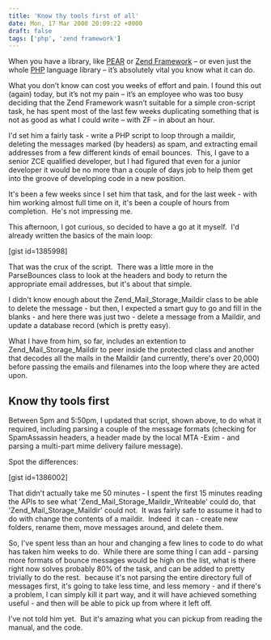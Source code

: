 ```yaml
---
title: 'Know thy tools first of all'
date: Mon, 17 Mar 2008 20:09:22 +0000
draft: false
tags: ['php', 'zend framework']
---
```


When you have a library, like [PEAR](http://pear.php.net) or [Zend Framework](http://framework.zend.com) – or even just the whole [PHP](http://www.php.net) language library – it’s absolutely vital you know what it can do.

What you don’t know can cost you weeks of effort and pain. I found this out (again) today, but it’s not my pain – it’s an employee who was too busy deciding that the Zend Framework wasn’t suitable for a simple cron-script task, he has spent most of the last few weeks duplicating something that is not as good as what I could write – with ZF – in about an hour.

I'd set him a fairly task - write a PHP script to loop through a maildir, deleting the messages marked (by headers) as spam, and extracting email addresses from a few different kinds of email bounces.  This, I gave to a senior ZCE qualified developer, but I had figured that even for a junior developer it would be no more than a couple of days job to help them get into the groove of developing code in a new position.

It's been a few weeks since I set him that task, and for the last week - with him working almost full time on it, it's been a couple of hours from completion.  He's not impressing me.

This afternoon, I got curious, so decided to have a go at it myself.  I'd already written the basics of the main loop:

\[gist id=1385998\]

That was the crux of the script.  There was a little more in the ParseBounces class to look at the headers and body to return the appropriate email addresses, but it's about that simple.

I didn't know enough about the Zend\_Mail\_Storage\_Maildir class to be able to delete the message - but then, I expected a smart guy to go and fill in the blanks - and here there was just two - delete a message from a Maildir, and update a database record (which is pretty easy).

What I have from him, so far, includes an extention to Zend\_Mail\_Storage\_Maildir to peer inside the protected class and another that decodes all the mails in the Maildir (and currently, there's over 20,000) before passing the emails and filenames into the loop where they are acted upon.

Know thy tools first
--------------------

Between 5pm and 5:50pm, I updated that script, shown above, to do what it required, including parsing a couple of the message formats (checking for SpamAssassin headers, a header made by the local MTA -Exim - and parsing a multi-part mime delivery failure message).

Spot the differences:

\[gist id=1386002\]

That didn't actually take me 50 minutes - I spent the first 15 minutes reading the APIs to see what 'Zend\_Mail\_Storage\_Maildir\_Writeable' could do, that 'Zend\_Mail\_Storage\_Maildir' could not.  It was fairly safe to assume it had to do with change the contents of a maildir.  Indeed  it can - create new folders, rename them, move messages around, and delete them.

So, I've spent less than an hour and changing a few lines to code to do what has taken him weeks to do.  While there are some thing I can add - parsing more formats of bounce messages would be high on the list, what is there right now solves probably 80% of the task, and can be added to pretty trivially to do the rest.  because it's not parsing the entire directory full of messages first, it's going to take less time, and less memory - and if there's a problem, I can simply kill it part way, and it will have achieved something useful - and then will be able to pick up from where it left off.

I've not told him yet.  But it's amazing what you can pickup from reading the manual, and the code.